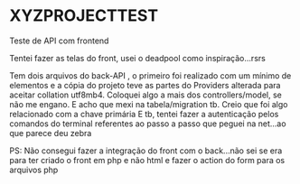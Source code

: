 # XYZPROJECTTEST


Teste de API com frontend

Tentei fazer as telas do front, usei o deadpool como inspiração...rsrs

Tem dois arquivos do back-API , o primeiro foi realizado com um mínimo de elementos e a cópia do projeto
teve as partes do Providers alterada para aceitar collation utf8mb4. Coloquei algo a mais dos controllers/model, se não me engano. E acho que
mexi na tabela/migration tb. Creio que foi algo relacionado com a chave primária 
E tb, tentei fazer a autenticação pelos comandos do terminal referentes ao passo a passo que peguei na net...ao que parece deu zebra

PS: Não consegui fazer a integração do front com o back...não sei se era para ter criado o front em php e não html e fazer o action do form para os arquivos php

